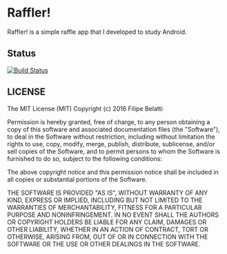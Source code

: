 # Raffler!

Raffler! is a simple raffle app that I developed to study Android.

## Status
[![Build Status](https://api.travis-ci.org/fibelatti/raffler.svg?branch=master)](https://travis-ci.org/fibelatti/raffler)

## LICENSE

The MIT License (MIT)
Copyright (c) 2016 Filipe Belatti

Permission is hereby granted, free of charge, to any person obtaining a copy of this software and associated documentation files (the "Software"), to deal in the Software without restriction, including without limitation the rights to use, copy, modify, merge, publish, distribute, sublicense, and/or sell copies of the Software, and to permit persons to whom the Software is furnished to do so, subject to the following conditions:

The above copyright notice and this permission notice shall be included in all copies or substantial portions of the Software.

THE SOFTWARE IS PROVIDED "AS IS", WITHOUT WARRANTY OF ANY KIND, EXPRESS OR IMPLIED, INCLUDING BUT NOT LIMITED TO THE WARRANTIES OF MERCHANTABILITY, FITNESS FOR A PARTICULAR PURPOSE AND NONINFRINGEMENT. IN NO EVENT SHALL THE AUTHORS OR COPYRIGHT HOLDERS BE LIABLE FOR ANY CLAIM, DAMAGES OR OTHER LIABILITY, WHETHER IN AN ACTION OF CONTRACT, TORT OR OTHERWISE, ARISING FROM, OUT OF OR IN CONNECTION WITH THE SOFTWARE OR THE USE OR OTHER DEALINGS IN THE SOFTWARE.
